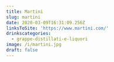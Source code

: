 ```yaml
---
title: Martini
slug: martini
date: 2020-03-09T16:31:09.256Z
linksToSite: 'https://www.martini.com/'
drinkscategories:
  - grappe-distillati-e-liquori
image: /i/martini.jpg
draft: false
---
```

